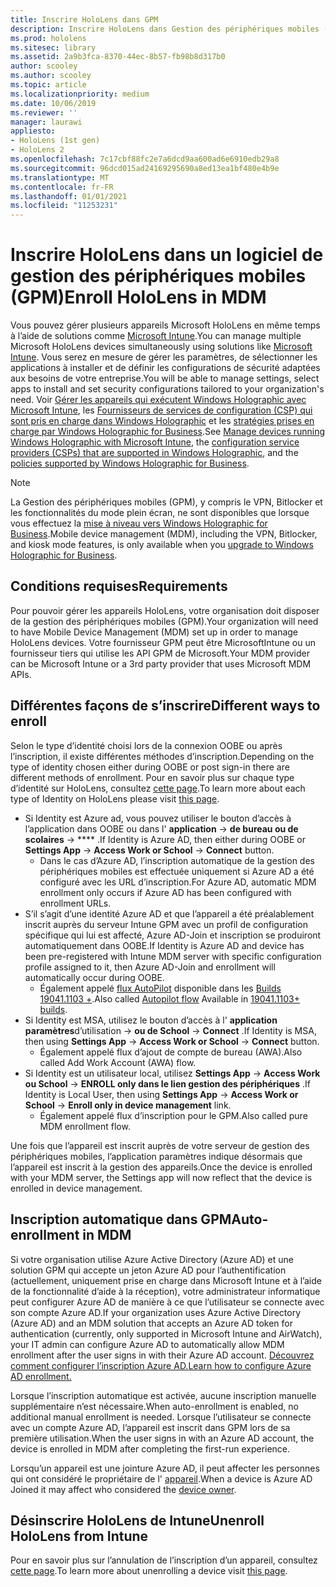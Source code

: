 ```yaml
---
title: Inscrire HoloLens dans GPM
description: Inscrire HoloLens dans Gestion des périphériques mobiles (GPM) pour faciliter la gestion de plusieurs appareils.
ms.prod: hololens
ms.sitesec: library
ms.assetid: 2a9b3fca-8370-44ec-8b57-fb98b8d317b0
author: scooley
ms.author: scooley
ms.topic: article
ms.localizationpriority: medium
ms.date: 10/06/2019
ms.reviewer: ''
manager: laurawi
appliesto:
- HoloLens (1st gen)
- HoloLens 2
ms.openlocfilehash: 7c17cbf88fc2e7a6dcd9aa600ad6e6910edb29a8
ms.sourcegitcommit: 96dcd015ad24169295690a8ed13ea1bf480e4b9e
ms.translationtype: MT
ms.contentlocale: fr-FR
ms.lasthandoff: 01/01/2021
ms.locfileid: "11253231"
---
```

# <span data-ttu-id="23f65-103">Inscrire HoloLens dans un logiciel de gestion des périphériques mobiles (GPM)</span><span class="sxs-lookup"><span data-stu-id="23f65-103">Enroll HoloLens in MDM</span></span>

<span data-ttu-id="23f65-104">Vous pouvez gérer plusieurs appareils Microsoft HoloLens en même temps à l’aide de solutions comme [Microsoft Intune](https://docs.microsoft.com/intune/windows-holographic-for-business).</span><span class="sxs-lookup"><span data-stu-id="23f65-104">You can manage multiple Microsoft HoloLens devices simultaneously using solutions like [Microsoft Intune](https://docs.microsoft.com/intune/windows-holographic-for-business).</span></span> <span data-ttu-id="23f65-105">Vous serez en mesure de gérer les paramètres, de sélectionner les applications à installer et de définir les configurations de sécurité adaptées aux besoins de votre entreprise.</span><span class="sxs-lookup"><span data-stu-id="23f65-105">You will be able to manage settings, select apps to install and set security configurations tailored to your organization's need.</span></span> <span data-ttu-id="23f65-106">Voir [Gérer les appareils qui exécutent Windows Holographic avec Microsoft Intune](https://docs.microsoft.com/intune/windows-holographic-for-business), les [Fournisseurs de services de configuration (CSP) qui sont pris en charge dans Windows Holographic](https://msdn.microsoft.com/windows/hardware/commercialize/customize/mdm/configuration-service-provider-reference#hololens) et les [stratégies prises en charge par Windows Holographic for Business](https://msdn.microsoft.com/windows/hardware/commercialize/customize/mdm/policy-configuration-service-provider#hololenspolicies).</span><span class="sxs-lookup"><span data-stu-id="23f65-106">See [Manage devices running Windows Holographic with Microsoft Intune](https://docs.microsoft.com/intune/windows-holographic-for-business), the [configuration service providers (CSPs) that are supported in Windows Holographic](https://msdn.microsoft.com/windows/hardware/commercialize/customize/mdm/configuration-service-provider-reference#hololens), and the [policies supported by Windows Holographic for Business](https://msdn.microsoft.com/windows/hardware/commercialize/customize/mdm/policy-configuration-service-provider#hololenspolicies).</span></span>

> [!NOTE]
> <span data-ttu-id="23f65-107">La Gestion des périphériques mobiles (GPM), y compris le VPN, Bitlocker et les fonctionnalités du mode plein écran, ne sont disponibles que lorsque vous effectuez la [mise à niveau vers Windows Holographic for Business](hololens1-upgrade-enterprise.md).</span><span class="sxs-lookup"><span data-stu-id="23f65-107">Mobile device management (MDM), including the VPN, Bitlocker, and kiosk mode features, is only available when you [upgrade to Windows Holographic for Business](hololens1-upgrade-enterprise.md).</span></span>

## <span data-ttu-id="23f65-108">Conditions requises</span><span class="sxs-lookup"><span data-stu-id="23f65-108">Requirements</span></span>

 <span data-ttu-id="23f65-109">Pour pouvoir gérer les appareils HoloLens, votre organisation doit disposer de la gestion des périphériques mobiles (GPM).</span><span class="sxs-lookup"><span data-stu-id="23f65-109">Your organization will need to have Mobile Device Management (MDM) set up in order to manage HoloLens devices.</span></span> <span data-ttu-id="23f65-110">Votre fournisseur GPM peut être MicrosoftIntune ou un fournisseur tiers qui utilise les API GPM de Microsoft.</span><span class="sxs-lookup"><span data-stu-id="23f65-110">Your MDM provider can be Microsoft Intune or a 3rd party provider that uses Microsoft MDM APIs.</span></span>
 
## <span data-ttu-id="23f65-111">Différentes façons de s’inscrire</span><span class="sxs-lookup"><span data-stu-id="23f65-111">Different ways to enroll</span></span>

<span data-ttu-id="23f65-112">Selon le type d’identité choisi lors de la connexion OOBE ou après l’inscription, il existe différentes méthodes d’inscription.</span><span class="sxs-lookup"><span data-stu-id="23f65-112">Depending on the type of identity chosen either during OOBE or post sign-in there are different methods of enrollment.</span></span> <span data-ttu-id="23f65-113">Pour en savoir plus sur chaque type d’identité sur HoloLens, consultez [cette page](hololens-identity.md).</span><span class="sxs-lookup"><span data-stu-id="23f65-113">To learn more about each type of Identity on HoloLens please visit [this page](hololens-identity.md).</span></span>

- <span data-ttu-id="23f65-114">Si Identity est Azure ad, vous pouvez utiliser le bouton d’accès à l’application dans OOBE ou dans l' **application**  ->  **de bureau ou de scolaires**  ->  \*\*\*\* .</span><span class="sxs-lookup"><span data-stu-id="23f65-114">If Identity is Azure AD, then either during OOBE or **Settings App** -> **Access Work or School** -> **Connect** button.</span></span>
    - <span data-ttu-id="23f65-115">Dans le cas d’Azure AD, l’inscription automatique de la gestion des périphériques mobiles est effectuée uniquement si Azure AD a été configuré avec les URL d’inscription.</span><span class="sxs-lookup"><span data-stu-id="23f65-115">For Azure AD, automatic MDM enrollment only occurs if Azure AD has been configured with enrollment URLs.</span></span>
- <span data-ttu-id="23f65-116">S’il s’agit d’une identité Azure AD et que l’appareil a été préalablement inscrit auprès du serveur Intune GPM avec un profil de configuration spécifique qui lui est affecté, Azure AD-Join et inscription se produiront automatiquement dans OOBE.</span><span class="sxs-lookup"><span data-stu-id="23f65-116">If Identity is Azure AD and device has been pre-registered with Intune MDM server with specific configuration profile assigned to it, then Azure AD-Join and enrollment will automatically occur during OOBE.</span></span>
    - <span data-ttu-id="23f65-117">Également appelé [flux AutoPilot](hololens2-autopilot.md) disponible dans les [Builds 19041.1103 +](hololens-release-notes.md#windows-holographic-version-2004).</span><span class="sxs-lookup"><span data-stu-id="23f65-117">Also called [Autopilot flow](hololens2-autopilot.md) Available in [19041.1103+ builds](hololens-release-notes.md#windows-holographic-version-2004).</span></span>
- <span data-ttu-id="23f65-118">Si Identity est MSA, utilisez le bouton d’accès à l' **application paramètres**d’utilisation  ->  **ou de School**  ->  **Connect** .</span><span class="sxs-lookup"><span data-stu-id="23f65-118">If Identity is MSA, then using **Settings App** -> **Access Work or School** -> **Connect** button.</span></span>
    - <span data-ttu-id="23f65-119">Également appelé flux d’ajout de compte de bureau (AWA).</span><span class="sxs-lookup"><span data-stu-id="23f65-119">Also called Add Work Account (AWA) flow.</span></span>
- <span data-ttu-id="23f65-120">Si Identity est un utilisateur local, utilisez **Settings App**  ->  **Access Work ou School**  ->  **ENROLL only dans le lien gestion des périphériques** .</span><span class="sxs-lookup"><span data-stu-id="23f65-120">If Identity is Local User, then using **Settings App** -> **Access Work or School** -> **Enroll only in device management** link.</span></span>
    - <span data-ttu-id="23f65-121">Également appelé flux d’inscription pour le GPM.</span><span class="sxs-lookup"><span data-stu-id="23f65-121">Also called pure MDM enrollment flow.</span></span>

<span data-ttu-id="23f65-122">Une fois que l’appareil est inscrit auprès de votre serveur de gestion des périphériques mobiles, l’application paramètres indique désormais que l’appareil est inscrit à la gestion des appareils.</span><span class="sxs-lookup"><span data-stu-id="23f65-122">Once the device is enrolled with your MDM server, the Settings app will now reflect that the device is enrolled in device management.</span></span>

## <span data-ttu-id="23f65-123">Inscription automatique dans GPM</span><span class="sxs-lookup"><span data-stu-id="23f65-123">Auto-enrollment in MDM</span></span>

<span data-ttu-id="23f65-124">Si votre organisation utilise Azure Active Directory (Azure AD) et une solution GPM qui accepte un jeton Azure AD pour l’authentification (actuellement, uniquement prise en charge dans Microsoft Intune et à l’aide de la fonctionnalité d’aide à la réception), votre administrateur informatique peut configurer Azure AD de manière à ce que l’utilisateur se connecte avec son compte Azure AD.</span><span class="sxs-lookup"><span data-stu-id="23f65-124">If your organization uses Azure Active Directory (Azure AD) and an MDM solution that accepts an Azure AD token for authentication (currently, only supported in Microsoft Intune and AirWatch), your IT admin can configure Azure AD to automatically allow MDM enrollment after the user signs in with their Azure AD account.</span></span> [<span data-ttu-id="23f65-125">Découvrez comment configurer l’inscription Azure AD.</span><span class="sxs-lookup"><span data-stu-id="23f65-125">Learn how to configure Azure AD enrollment.</span></span>](https://docs.microsoft.com/mem/intune/enrollment/windows-enroll#enable-windows-10-automatic-enrollment)

<span data-ttu-id="23f65-126">Lorsque l’inscription automatique est activée, aucune inscription manuelle supplémentaire n’est nécessaire.</span><span class="sxs-lookup"><span data-stu-id="23f65-126">When auto-enrollment is enabled, no additional manual enrollment is needed.</span></span> <span data-ttu-id="23f65-127">Lorsque l’utilisateur se connecte avec un compte Azure AD, l’appareil est inscrit dans GPM lors de sa première utilisation.</span><span class="sxs-lookup"><span data-stu-id="23f65-127">When the user signs in with an Azure AD account, the device is enrolled in MDM after completing the first-run experience.</span></span>

<span data-ttu-id="23f65-128">Lorsqu’un appareil est une jointure Azure AD, il peut affecter les personnes qui ont considéré le propriétaire de l' [appareil](security-adminless-os.md#device-owner).</span><span class="sxs-lookup"><span data-stu-id="23f65-128">When a device is Azure AD Joined it may affect who considered the [device owner](security-adminless-os.md#device-owner).</span></span>

## <span data-ttu-id="23f65-129">Désinscrire HoloLens de Intune</span><span class="sxs-lookup"><span data-stu-id="23f65-129">Unenroll HoloLens from Intune</span></span>

<span data-ttu-id="23f65-130">Pour en savoir plus sur l’annulation de l’inscription d’un appareil, consultez [cette page](https://docs.microsoft.com/windows/client-management/mdm/disconnecting-from-mdm-unenrollment).</span><span class="sxs-lookup"><span data-stu-id="23f65-130">To learn more about unenrolling a device visit [this page](https://docs.microsoft.com/windows/client-management/mdm/disconnecting-from-mdm-unenrollment).</span></span> 
